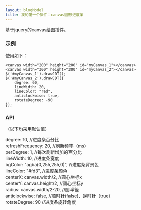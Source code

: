 ```yaml
---
layout: blogModel
title: 我的第一个插件：canvas圆形进度条
---
```

基于jquery的canvas绘图插件。
<!-- more -->
### 示例

<canvas width="150" height="150" id="myCanvas_1"></canvas>
<canvas width="200" height="200" id="myCanvas_2"></canvas>


使用如下：
```
<canvas width="200" height="200" id="myCanvas_1"></canvas>
<canvas width="300" height="300" id="myCanvas_2"></canvas>
$('#myCanvas_1').drawJDT();
$('#myCanvas_2').drawJDT({
	degree: 60,
	lineWidth: 20,
	lineColor: "red",
	anticlockwise: true,
	rotateDegree: -90
});
```

### API
（以下均采用默认值）  

degree: 10,						//进度条百分比  
refreshFrequency: 20,   		//刷新频率（ms）  
perDegree: 1,   				//每次刷新增加的百分比  
lineWidth: 10,  				//进度条宽度  
bgColor: "agba(0,255,255,0)",	//进度条背景色  
lineColor: "#fd3",				//进度条颜色  
centerX: canvas.width/2,		//圆心坐标x  
centerY: canvas.height/2,		//圆心坐标y  
radius: canvas.width/2-20,		//圆半径  
anticlockwise: false,			//顺时针(false)、逆时针（true）  
rotateDegree: 90				//进度条旋转角度  

  
<script type="text/javascript">

		(function($){
			$.fn.drawJDT = function(options){
				var canvas = $(this)[0],
					context = $(this)[0].getContext("2d");

				var defaults = {
					degree: 10,
					refreshFrequency: 20,
					perDegree: 1,
					lineWidth: 10,
					bgColor: "agba(0,255,255,0)",
					lineColor: "#fd3",
					centerX: canvas.width/2,
					centerY: canvas.height/2,
					radius: canvas.width/2-20,
					anticlockwise: false,
					rotateDegree: 90
				}
				var settings = $.extend(defaults,options);
				
				var nowDegree = 0;
				if(settings.anticlockwise){
					nowDegree = 100;
					settings.perDegree = -1*settings.perDegree;
					settings.degree = 100 - settings.degree;
				}

				CanvasRenderingContext2D.prototype.jindutiao = function(degree,context){
					drawBackRoll();

					var timer = setInterval(function(){
						update(degree);
					},settings.refreshFrequency);


					function drawBackRoll(){
						context.beginPath();
						context.strokeStyle = settings.bgColor;
						context.lineWidth = settings.lineWidth;
						context.arc(settings.centerX,settings.centerY,settings.radius,0,2*Math.PI,anticlockwise=settings.anticlockwise);
						context.stroke();
					}
					function update(degree){
						
						function updateContent(){
							context.clearRect(0,0,canvas.width,canvas.height);

							drawBackRoll();

							context.beginPath();
							context.save();

							context.translate(settings.centerX,settings.centerY);
							context.lineWidth = settings.lineWidth + 0.5;
							context.strokeStyle = settings.lineColor; 
							context.rotate(-settings.rotateDegree*Math.PI/180); 
							context.translate(-settings.centerX,-settings.centerY);

							context.arc(settings.centerX,settings.centerY,settings.radius,0,nowDegree/100*2*Math.PI,anticlockwise=settings.anticlockwise);
							context.stroke();
							context.restore();
							nowDegree += settings.perDegree;
						}

						if(!settings.anticlockwise){
							if(nowDegree <= degree){
								updateContent();
							}else{
								nowDegree = degree;
								clearInterval(timer);
							}
						}else{
							if(nowDegree >= degree){
								updateContent();
							}else{
								nowDegree = degree;
								clearInterval(timer);
							}
						}
					}
				}
				context.jindutiao(settings.degree,context);
			}
		})(jQuery);

		$('#myCanvas_1').drawJDT();
		$('#myCanvas_2').drawJDT({
			degree: 60,
			lineWidth: 20,
			lineColor: "red",
			anticlockwise: true,
			rotateDegree: -90
		});

	</script>